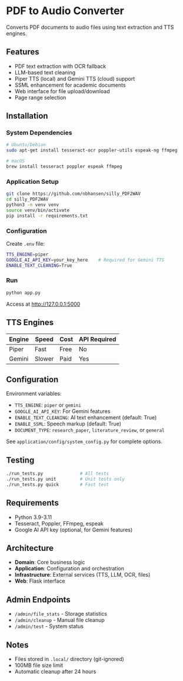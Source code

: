 # PDF to Audio Converter

Converts PDF documents to audio files using text extraction and TTS engines.

## Features

- PDF text extraction with OCR fallback
- LLM-based text cleaning
- Piper TTS (local) and Gemini TTS (cloud) support
- SSML enhancement for academic documents
- Web interface for file upload/download
- Page range selection

## Installation

### System Dependencies
```bash
# Ubuntu/Debian
sudo apt-get install tesseract-ocr poppler-utils espeak-ng ffmpeg

# macOS
brew install tesseract poppler espeak ffmpeg
```

### Application Setup
```bash
git clone https://github.com/nbhansen/silly_PDF2WAV
cd silly_PDF2WAV
python3 -m venv venv
source venv/bin/activate
pip install -r requirements.txt
```

### Configuration
Create `.env` file:
```bash
TTS_ENGINE=piper
GOOGLE_AI_API_KEY=your_key_here    # Required for Gemini TTS
ENABLE_TEXT_CLEANING=True
```

### Run
```bash
python app.py
```
Access at http://127.0.0.1:5000

## TTS Engines

| Engine | Speed | Cost | API Required |
|--------|-------|------|--------------|
| Piper | Fast | Free | No |
| Gemini | Slower | Paid | Yes |

## Configuration

Environment variables:
- `TTS_ENGINE`: `piper` or `gemini`
- `GOOGLE_AI_API_KEY`: For Gemini features
- `ENABLE_TEXT_CLEANING`: AI text enhancement (default: True)
- `ENABLE_SSML`: Speech markup (default: True)
- `DOCUMENT_TYPE`: `research_paper`, `literature_review`, or `general`

See `application/config/system_config.py` for complete options.

## Testing

```bash
./run_tests.py              # All tests
./run_tests.py unit         # Unit tests only
./run_tests.py quick        # Fast test
```

## Requirements

- Python 3.9-3.11
- Tesseract, Poppler, FFmpeg, espeak
- Google AI API key (optional, for Gemini features)

## Architecture

- **Domain**: Core business logic
- **Application**: Configuration and orchestration  
- **Infrastructure**: External services (TTS, LLM, OCR, files)
- **Web**: Flask interface

## Admin Endpoints

- `/admin/file_stats` - Storage statistics
- `/admin/cleanup` - Manual file cleanup
- `/admin/test` - System status

## Notes

- Files stored in `.local/` directory (git-ignored)
- 100MB file size limit
- Automatic cleanup after 24 hours